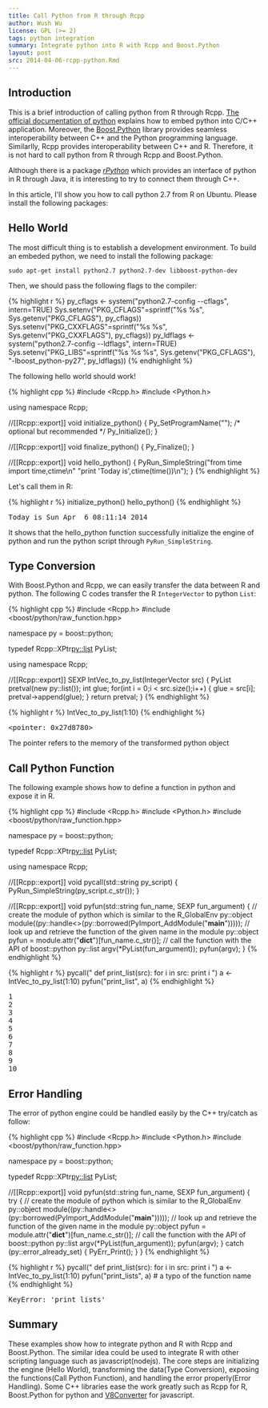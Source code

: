 ```yaml
---
title: Call Python from R through Rcpp
author: Wush Wu
license: GPL (>= 2)
tags: python integration
summary: Integrate python into R with Rcpp and Boost.Python
layout: post
src: 2014-04-06-rcpp-python.Rmd
---
```





## Introduction

This is a brief introduction of calling python from R through Rcpp. [The official documentation of python](https://docs.python.org/2/extending/embedding.html) explains how to embed python into C/C++ application. Moreover, the [Boost.Python](http://www.boost.org/doc/libs/1_55_0/libs/python/doc/) library provides seamless interoperability between C++ and the Python programming language. Similarlly, Rcpp provides interoperability between C++ and R. Therefore, it is not hard to call python from R through Rcpp and Boost.Python.

Although there is a package [*rPython*](http://cran.r-project.org/web/packages/rPython/index.html) which provides an interface of python in R through Java, it is interesting to try to connect them through C++.

In this article, I'll show you how to call python 2.7 from R on Ubuntu. Please install the following packages:


## Hello World

The most difficult thing is to establish a development environment. To build an embeded python, we need to install the following package:

```
sudo apt-get install python2.7 python2.7-dev libboost-python-dev
```

Then, we should pass the following flags to the compiler:


{% highlight r %}
py_cflags <- system("python2.7-config --cflags", intern=TRUE)
Sys.setenv("PKG_CFLAGS"=sprintf("%s %s", Sys.getenv("PKG_CFLAGS"), py_cflags))
Sys.setenv("PKG_CXXFLAGS"=sprintf("%s %s", Sys.getenv("PKG_CXXFLAGS"), py_cflags))
py_ldflags <- system("python2.7-config --ldflags", intern=TRUE)
Sys.setenv("PKG_LIBS"=sprintf("%s %s %s", Sys.getenv("PKG_CFLAGS"), "-lboost_python-py27", py_ldflags))
{% endhighlight %}


The following hello world should work!


{% highlight cpp %}
#include <Rcpp.h>
#include <Python.h>

using namespace Rcpp;

//[[Rcpp::export]]
void initialize_python() {
  Py_SetProgramName("");  /* optional but recommended */
  Py_Initialize();
}

//[[Rcpp::export]]
void finalize_python() {
  Py_Finalize();
}

//[[Rcpp::export]]
void hello_python() {
  PyRun_SimpleString("from time import time,ctime\n"
                     "print 'Today is',ctime(time())\n");
}
{% endhighlight %}








Let's call them in R:


{% highlight r %}
initialize_python()
hello_python()
{% endhighlight %}



<pre class="output">
Today is Sun Apr  6 08:11:14 2014
</pre>


It shows that the hello_python function successfully initialize the engine of python and run the python script through `PyRun_SimpleString`.

## Type Conversion

With Boost.Python and Rcpp, we can easily transfer the data between R and python. The following C codes transfer the R `IntegerVector` to python `List`:


{% highlight cpp %}
#include <Rcpp.h>
#include <boost/python/raw_function.hpp>

namespace py = boost::python;

typedef Rcpp::XPtr<py::list> PyList;

using namespace Rcpp;

//[[Rcpp::export]]
SEXP IntVec_to_py_list(IntegerVector src) {
  PyList pretval(new py::list());
  int glue;
  for(int i = 0;i < src.size();i++) {
    glue = src[i];
    pretval->append(glue);
  }
  return pretval;
}
{% endhighlight %}



{% highlight r %}
IntVec_to_py_list(1:10)
{% endhighlight %}



<pre class="output">
&lt;pointer: 0x27d8780&gt;
</pre>


The pointer refers to the memory of the transformed python object 

## Call Python Function

The following example shows how to define a function in python and expose it in R.


{% highlight cpp %}
#include <Rcpp.h>
#include <Python.h>
#include <boost/python/raw_function.hpp>

namespace py = boost::python;

typedef Rcpp::XPtr<py::list> PyList;

using namespace Rcpp;

//[[Rcpp::export]]
void pycall(std::string py_script) {
  PyRun_SimpleString(py_script.c_str());
}

//[[Rcpp::export]]
void pyfun(std::string fun_name, SEXP fun_argument) {
  // create the module of python which is similar to the R_GlobalEnv
  py::object module((py::handle<>(py::borrowed(PyImport_AddModule("__main__")))));
  // look up and retrieve the function of the given name in the module
  py::object pyfun = module.attr("__dict__")[fun_name.c_str()];
  // call the function with the API of boost::python
  py::list argv(*PyList(fun_argument));
  pyfun(argv);
}
{% endhighlight %}



{% highlight r %}
pycall("
def print_list(src):
  for i in src:
    print i
")
a <- IntVec_to_py_list(1:10)
pyfun("print_list", a)
{% endhighlight %}



<pre class="output">
1
2
3
4
5
6
7
8
9
10
</pre>


## Error Handling

The error of python engine could be handled easily by the C++ try/catch as follow:


{% highlight cpp %}
#include <Rcpp.h>
#include <Python.h>
#include <boost/python/raw_function.hpp>

namespace py = boost::python;

typedef Rcpp::XPtr<py::list> PyList;

//[[Rcpp::export]]
void pyfun(std::string fun_name, SEXP fun_argument) {
  try {
    // create the module of python which is similar to the R_GlobalEnv
    py::object module((py::handle<>(py::borrowed(PyImport_AddModule("__main__")))));
    // look up and retrieve the function of the given name in the module
    py::object pyfun = module.attr("__dict__")[fun_name.c_str()];
    // call the function with the API of boost::python
    py::list argv(*PyList(fun_argument));
    pyfun(argv);
  }
  catch (py::error_already_set) {
    PyErr_Print();
  }
}
{% endhighlight %}



{% highlight r %}
pycall("
def print_list(src):
  for i in src:
    print i
")
a <- IntVec_to_py_list(1:10)
pyfun("print_lists", a) # a typo of the function name
{% endhighlight %}



<pre class="output">
KeyError: 'print_lists'
</pre>


## Summary

These examples show how to integrate python and R with Rcpp and Boost.Python. The similar idea could be used to integrate R with other scripting language such as javascript(nodejs). The core steps are initializing the engine (Hello World), transforming the data(Type Conversion), exposing the functions(Call Python Function), and handling the error properly(Error Handling). Some C++ libraries ease the work greatly such as Rcpp for R, Boost.Python for python and [V8Converter](https://code.google.com/p/v8-juice/) for javascript.
